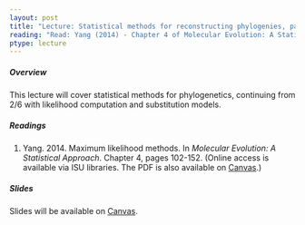 ```yaml
---
layout: post
title: "Lecture: Statistical methods for reconstructing phylogenies, part 2"
reading: "Read: Yang (2014) - Chapter 4 of Molecular Evolution: A Statistical Approach"
ptype: lecture
---
```


##### Overview

This lecture will cover statistical methods for phylogenetics, continuing from 2/6 with likelihood computation and substitution models.


##### Readings

1. Yang. 2014. Maximum likelihood methods. In _Molecular Evolution: A Statistical Approach_. Chapter 4, pages 102-152. (Online access is available via ISU libraries. The PDF is also available on [Canvas](https://canvas.iastate.edu/courses/68351/files/9924132?module_item_id=2465388).)

##### Slides

Slides will be available on [Canvas](https://canvas.iastate.edu/courses/68351).
